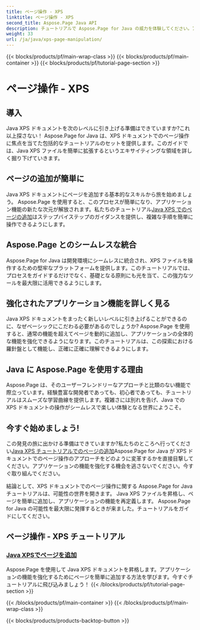 ```yaml
---
title: ページ操作 - XPS
linktitle: ページ操作 - XPS
second_title: Aspose.Page Java API
description: チュートリアルで Aspose.Page for Java の威力を体験してください。アプリケーション機能を強化するためのページを簡単に追加して、Java XPS ドキュメントを強化します。
weight: 33
url: /ja/java/xps-page-manipulation/
---
```


{{< blocks/products/pf/main-wrap-class >}}
{{< blocks/products/pf/main-container >}}
{{< blocks/products/pf/tutorial-page-section >}}

# ページ操作 - XPS


## 導入

Java XPS ドキュメントを次のレベルに引き上げる準備はできていますか?これ以上探さない！ Aspose.Page for Java は、XPS ドキュメントでのページ操作に焦点を当てた包括的なチュートリアルのセットを提供します。このガイドでは、Java XPS ファイルを簡単に拡張するというエキサイティングな領域を詳しく掘り下げていきます。

## ページの追加が簡単に

Java XPS ドキュメントにページを追加する基本的なスキルから旅を始めましょう。 Aspose.Page を使用すると、このプロセスが簡単になり、アプリケーション機能の新たな次元が解放されます。私たちのチュートリアル[Java XPS でのページの追加](./add-page/)はステップバイステップのガイダンスを提供し、複雑な手順を簡単に操作できるようにします。

## Aspose.Page とのシームレスな統合

Aspose.Page for Java は開発環境にシームレスに統合され、XPS ファイルを操作するための堅牢なプラットフォームを提供します。このチュートリアルでは、プロセスをガイドするだけでなく、基礎となる原則にも光を当て、この強力なツールを最大限に活用できるようにします。

## 強化されたアプリケーション機能を詳しく見る

Java XPS ドキュメントをまったく新しいレベルに引き上げることができるのに、なぜベーシックにこだわる必要があるのでしょうか? Aspose.Page を使用すると、通常の機能を超えてページを動的に追加し、アプリケーションの全体的な機能を強化できるようになります。このチュートリアルは、この探索における羅針盤として機能し、正確に正確に理解できるようにします。

## Java に Aspose.Page を使用する理由

Aspose.Page は、そのユーザーフレンドリーなアプローチと比類のない機能で際立っています。経験豊富な開発者であっても、初心者であっても、チュートリアルはスムーズな学習曲線を提供します。複雑さには別れを告げ、Java での XPS ドキュメントの操作がシームレスで楽しい体験となる世界にようこそ。

## 今すぐ始めましょう!

この発見の旅に出かける準備はできていますか?私たちのところへ行ってください[Java XPS チュートリアルでのページの追加](./add-page/)Aspose.Page for Java が XPS ドキュメントでのページ操作のアプローチをどのように変革するかを直接目撃してください。アプリケーションの機能を強化する機会を逃さないでください。今すぐ取り組んでください。

結論として、XPS ドキュメントでのページ操作に関する Aspose.Page for Java チュートリアルは、可能性の世界を開きます。 Java XPS ファイルを昇格し、ページを簡単に追加し、アプリケーションの機能を再定義します。 Aspose.Page for Java の可能性を最大限に発揮するときが来ました。チュートリアルをガイドにしてください。
## ページ操作 - XPS チュートリアル
### [Java XPSでページを追加](./add-page/)
Aspose.Page を使用して Java XPS ドキュメントを昇格します。アプリケーションの機能を強化するためにページを簡単に追加する方法を学びます。今すぐチュートリアルに飛び込みましょう！
{{< /blocks/products/pf/tutorial-page-section >}}

{{< /blocks/products/pf/main-container >}}
{{< /blocks/products/pf/main-wrap-class >}}

{{< blocks/products/products-backtop-button >}}
